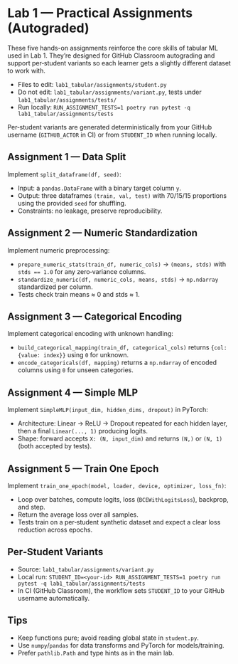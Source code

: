 # Lab 1 — Practical Assignments (Autograded)

These five hands-on assignments reinforce the core skills of tabular ML used in Lab 1. They’re designed for GitHub Classroom autograding and support per‑student variants so each learner gets a slightly different dataset to work with.

- Files to edit: `lab1_tabular/assignments/student.py`
- Do not edit: `lab1_tabular/assignments/variant.py`, tests under `lab1_tabular/assignments/tests/`
- Run locally: `RUN_ASSIGNMENT_TESTS=1 poetry run pytest -q lab1_tabular/assignments/tests`

Per‑student variants are generated deterministically from your GitHub username (`GITHUB_ACTOR` in CI) or from `STUDENT_ID` when running locally.

## Assignment 1 — Data Split
Implement `split_dataframe(df, seed)`:
- Input: a `pandas.DataFrame` with a binary target column `y`.
- Output: three dataframes `(train, val, test)` with 70/15/15 proportions using the provided `seed` for shuffling.
- Constraints: no leakage, preserve reproducibility.

## Assignment 2 — Numeric Standardization
Implement numeric preprocessing:
- `prepare_numeric_stats(train_df, numeric_cols)` → `(means, stds)` with `stds == 1.0` for any zero‑variance columns.
- `standardize_numeric(df, numeric_cols, means, stds)` → `np.ndarray` standardized per column.
- Tests check train means ≈ 0 and stds ≈ 1.

## Assignment 3 — Categorical Encoding
Implement categorical encoding with unknown handling:
- `build_categorical_mapping(train_df, categorical_cols)` returns `{col: {value: index}}` using `0` for unknown.
- `encode_categoricals(df, mapping)` returns a `np.ndarray` of encoded columns using `0` for unseen categories.

## Assignment 4 — Simple MLP
Implement `SimpleMLP(input_dim, hidden_dims, dropout)` in PyTorch:
- Architecture: Linear → ReLU → Dropout repeated for each hidden layer, then a final `Linear(..., 1)` producing logits.
- Shape: forward accepts `X: (N, input_dim)` and returns `(N,)` or `(N, 1)` (both accepted by tests).

## Assignment 5 — Train One Epoch
Implement `train_one_epoch(model, loader, device, optimizer, loss_fn)`:
- Loop over batches, compute logits, loss (`BCEWithLogitsLoss`), backprop, and step.
- Return the average loss over all samples.
- Tests train on a per‑student synthetic dataset and expect a clear loss reduction across epochs.

## Per‑Student Variants
- Source: `lab1_tabular/assignments/variant.py`
- Local run: `STUDENT_ID=<your-id> RUN_ASSIGNMENT_TESTS=1 poetry run pytest -q lab1_tabular/assignments/tests`
- In CI (GitHub Classroom), the workflow sets `STUDENT_ID` to your GitHub username automatically.

## Tips
- Keep functions pure; avoid reading global state in `student.py`.
- Use `numpy`/`pandas` for data transforms and PyTorch for models/training.
- Prefer `pathlib.Path` and type hints as in the main lab.

